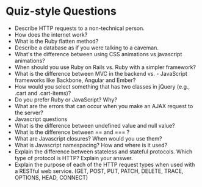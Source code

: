 # Quiz-style Questions

- Describe HTTP requests to a non-technical person.
- How does the internet work?
- What is the Ruby flatten method?
- Describe a database as if you were talking to a caveman.
- What's the difference between using CSS animations vs javascript animations?
- When should you use Ruby on Rails vs. Ruby with a simpler framework?
- What is the difference between MVC in the backend vs. - JavaScript frameworks like Backbone, Angular and Ember?
- How would you select something that has two classes in jQuery (e.g., .cart and .cart-items)?
- Do you prefer Ruby or JavaScript? Why?
- What are the errors that can occur when you make an AJAX request to the server?
- Javascript questions
- What is the difference between undefined value and null value?
- What is the difference between == and === ?
- What are Javascript closures? When would you use them?
- What is Javascript namespacing? How and where is it used?
- Explain the difference between stateless and stateful protocols. Which type of protocol is HTTP? Explain your answer.
- Explain the purpose of each of the HTTP request types when used with a RESTful web service. (GET, POST, PUT, PATCH, DELETE, TRACE, OPTIONS, HEAD, CONNECT)
